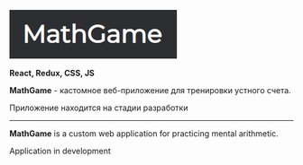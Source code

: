 [![img_1.png](./public/Logo.png)](https://math-game-sepia.vercel.app/)

**React, Redux, CSS, JS**

**MathGame** - кастомное веб-приложение для тренировки устного счета.

Приложение находится на стадии разработки

---

**MathGame** is a custom web application for practicing mental arithmetic.

Application in development




